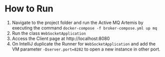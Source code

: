 # How to Run
1. Navigate to the project folder and run the Active MQ Artemis by executing the command `docker-compose -f broker-compose.yml up mq`
2. Run the class `WebSocketApplication`
3. Access the Client page at http://localhost:8080
4. On IntelliJ duplicate the Runner for `WebSocketApplication` and add the VM parameter `-Dserver.port=8282` to open a new instance in other port.



